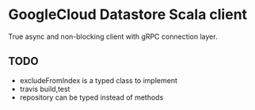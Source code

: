 # GoogleCloud Datastore Scala client

True async and non-blocking client with gRPC connection layer. 

## TODO
- excludeFromIndex is a typed class to implement
- travis build,test
- repository can be typed instead of methods

